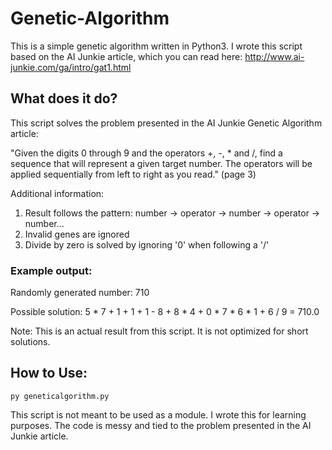 # Genetic-Algorithm
This is a simple genetic algorithm written in Python3. I wrote this script based on the AI Junkie article, which you can read here: http://www.ai-junkie.com/ga/intro/gat1.html

## What does it do?
This script solves the problem presented in the AI Junkie Genetic Algorithm article:

"Given the digits 0 through 9 and the operators +, -, * and /,  find a sequence that will represent a given target number. The operators will be applied sequentially from left to right as you read." (page 3)

Additional information:

1. Result follows the pattern: number -> operator -> number -> operator -> number...
2. Invalid genes are ignored
3. Divide by zero is solved by ignoring '0' when following a '/'

### Example output:
Randomly generated number: 710

Possible solution: 5 * 7 + 1 + 1 + 1 - 8 + 8 * 4 + 0 * 7 * 6 * 1 + 6 / 9 = 710.0

Note: This is an actual result from this script. It is not optimized for short solutions.

## How to Use:
```py geneticalgorithm.py```

This script is not meant to be used as a module. I wrote this for learning purposes. The code is messy and tied to the problem presented in the AI Junkie article.
